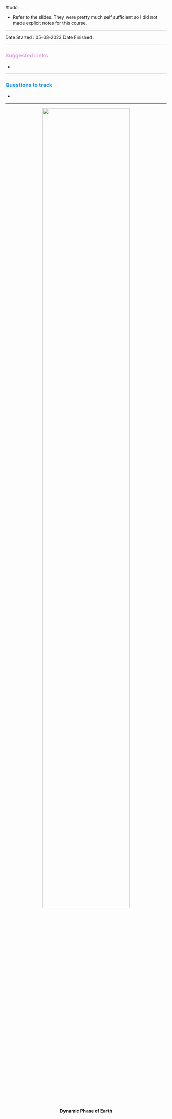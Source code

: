 
#todo 
+ Refer to the slides. They were pretty much self sufficient so I did not made explicit notes for this course. 

<hr>

Date Started : 05-08-2023
Date Finished : 

<hr>

### <span  style = "color:Plum">Suggested Links </span>
+ 

<hr>


### <span  style = "color:dodgerblue">Questions to track </span>
+ 


<hr>

<figure>
<center>
<img src="https://maheen-geology-portfolio.weebly.com/uploads/2/9/9/6/29968495/4623453.gif?497" alt="" style="width:80%">
<figcaption align = "center">
<b>Dynamic Phase of Earth</b>
</figcaption>
</center>
</figure>